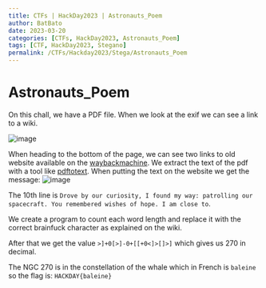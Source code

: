```yaml
---
title: CTFs | HackDay2023 | Astronauts_Poem
author: BatBato
date: 2023-03-20
categories: [CTFs, HackDay2023, Astronauts_Poem]
tags: [CTF, HackDay2023, Stegano]
permalink: /CTFs/Hackday2023/Stega/Astronauts_Poem
---
```


# Astronauts_Poem

On this chall, we have a PDF file. When we look at the exif we can see a link to a wiki. 

![image](https://user-images.githubusercontent.com/73934639/226390466-a79d4a3c-7507-46d9-aaf2-8d839ebf020a.png)

When heading to the bottom of the page, we can see two links to old website available on the [waybackmachine](https://web.archive.org/web/20210506123139/https://mcaweb.matc.edu/winslojr/vicom128/final/tio/index.html).
We extract the text of the pdf with a tool like [pdftotext](https://poppler.freedesktop.org/). When putting the text on the website we get the message: 
![image](https://user-images.githubusercontent.com/73934639/226391851-446b60ec-918a-4c1b-9de4-2b873dfbf879.png)

The 10th line is ```Drove by our curiosity, I found my way: patrolling our spacecraft. You remembered wishes of hope. I am close to```.

We create a program to count each word length and replace it with the correct brainfuck character as explained on the wiki.

After that we get the  value ```>]+0[>]-0+[[+0<]>[]>]``` which gives us 270 in decimal. 

The NGC 270 is in the constellation of the whale which in French is ```baleine``` so the flag is: ```HACKDAY{baleine}```
